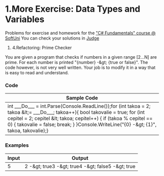 ﻿# 1.More Exercise: Data Types and Variables

Problems for exercise and homework for the [&quot;C#  Fundamentals&quot; course @ SoftUni](https://softuni.bg/modules/57/tech-module-4-0)
You can check your solutions in [Judge](https://judge.softuni.bg/Contests/1271/Data-Types-and-Variables-More-Exercises)


1. 4.Refactoring: Prime Checker

You are given a program that checks if numbers in a given range [2...N] are prime. For each number is printed &quot;{number} -\&gt; {true or false}&quot;. The code however, is not very well written. Your job is to modify it in a way that is easy to read and understand.

### Code

| **Sample Code** |
| --- |
| int \_\_\_Do\_\_\_ = int.Parse(Console.ReadLine());for (int takoa = 2; takoa \&lt;= \_\_\_Do\_\_\_; takoa++){   bool takovalie = true;   for (int cepitel = 2; cepitel \&lt; takoa; cepitel++)   {       if (takoa % cepitel == 0)       {          takovalie = false;          break;       }   }Console.WriteLine(&quot;{0} -\&gt; {1}&quot;, takoa, takovalie);} |

### Examples

| **Input** | **Output** |
| --- | --- |
| 5 | 2 -\&gt; true3 -\&gt; true4 -\&gt; false5 -\&gt; true |

